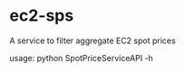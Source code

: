 ec2-sps
=======
A service to filter aggregate EC2 spot prices  

usage:
python SpotPriceServiceAPI -h 
